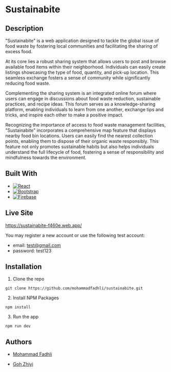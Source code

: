 # Sustainabite

## Description

"Sustainabite" is a web application designed to tackle the global issue of food waste by fostering local communities and facilitating the sharing of excess food.

At its core lies a robust sharing system that allows users to post and browse available food items within their neighborhood. Individuals can easily create listings showcasing the type of food, quantity, and pick-up location. This seamless exchange fosters a sense of community while significantly reducing food waste.

Complementing the sharing system is an integrated online forum where users can engage in discussions about food waste reduction, sustainable practices, and recipe ideas. This forum serves as a knowledge-sharing platform, enabling individuals to learn from one another, exchange tips and tricks, and inspire each other to make a positive impact.

Recognizing the importance of access to food waste management facilities, "Sustainabite" incorporates a comprehensive map feature that displays nearby food bin locations. Users can easily find the nearest collection points, enabling them to dispose of their organic waste responsibly. This feature not only promotes sustainable habits but also helps individuals understand the full lifecycle of food, fostering a sense of responsibility and mindfulness towards the environment.

## Built With

* [![React][React.js]][React-url]
* [![Bootstrap][Bootstrap.com]][Bootstrap-url]
* [![Firebase][Firebase]][Firebase-url]

## Live Site

https://sustainabite-f460e.web.app/

You may register a new account or use the following test account:

* email: test@gmail.com
* password: test123

## Installation

1. Clone the repo
```
git clone https://github.com/mohammadfadhli/sustainabite.git
```
2. Install NPM Packages
```
npm install
```
3. Run the app
```
npm run dev
```

## Authors
 
* [Mohammad Fadhli ](https://github.com/mohammadfadhli)

* [Goh Zhiyi](https://github.com/zzz-zhiyi)

<!-- MARKDOWN LINKS & IMAGES -->
<!-- https://www.markdownguide.org/basic-syntax/#reference-style-links -->
[React.js]: https://img.shields.io/badge/React-20232A?style=for-the-badge&logo=react&logoColor=61DAFB
[React-url]: https://reactjs.org/
[Bootstrap.com]: https://img.shields.io/badge/Bootstrap-563D7C?style=for-the-badge&logo=bootstrap&logoColor=white
[Bootstrap-url]: https://getbootstrap.com
[Firebase]: https://img.shields.io/badge/Firebase-039BE5?style=for-the-badge&logo=Firebase&logoColor=white
[Firebase-url]: https://firebase.google.com/